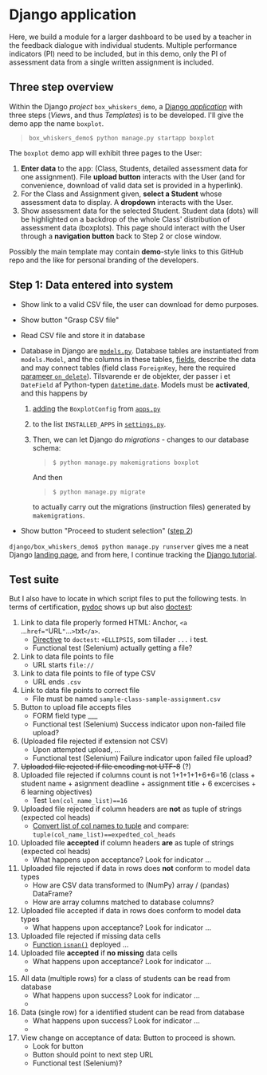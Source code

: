 Django application
====
Here, we build a module for a larger dashboard to be used by a teacher
in the feedback dialogue with individual students.
Multiple performance indicators (PI) need to be included,
but in this demo, only the PI of assessment data from 
a single written assignment is included.

Three step overview
---
Within the Django *project* `box_whiskers_demo`, a 
[Django *application*](https://docs.djangoproject.com/en/3.1/intro/tutorial01/#creating-the-polls-app)
with three steps (*View*s, and thus *Templates*) is to be developed.
I'll give the demo app the name `boxplot`.
> `box_whiskers_demo$ python manage.py startapp boxplot `

The `boxplot` demo app will exhibit three pages to the User:
1. **Enter data** to the app:
   (Class, Students, detailed assessment data for one assignment).
   File **upload button** interacts with the User
   (and for convenience, download of valid data set is provided in a hyperlink).
1. For the Class and Assignment given, 
   **select a Student** whose assessment data to display.
   A **dropdown** interacts with the User.
1. Show assessment data for the selected Student.
   Student data (dots)  will be highlighted on a
   backdrop of the whole Class' distribution of assessment data (boxplots).
   This page should interact with the User through a **navigation button** back to Step 2
   or close window.

Possibly the main template may contain **demo**-style links to this GitHub repo
and the like for personal branding of the developers.

Step 1: Data entered into system
---
- Show link to a valid CSV file, the user can download for demo purposes.
- Show button "Grasp CSV file"
- Read CSV file and store it in database
- Database in Django are [`models.py`](../../boxplot/models.py). 
  Database tables are instantiated from `models.Model`, and the columns in these tables,
  [fields](https://docs.djangoproject.com/en/3.1/ref/models/fields/#field-types),
  describe the data and may connect tables (field class `ForeignKey`, here the required 
  [parameer `on_delete`](https://docs.djangoproject.com/en/3.1/ref/models/fields/#django.db.models.ForeignKey.on_delete)).
  Tilsvarende er de objekter, der passer i et `DateField` af Python-typen 
  [`datetime.date`](https://docs.python.org/2/library/datetime.html#date-objects).
  Models must be **activated**, and this happens by 
  1. [adding](https://docs.djangoproject.com/en/3.1/intro/tutorial02/#activating-models)
  the `BoxplotConfig` from [`apps.py`](../../boxplot/apps.py) 
  1. to the list `INSTALLED_APPS` in [`settings.py`](../settings.py).
  1. Then, we can let Django do *migrations* - changes to our database schema:
     > `$ python manage.py makemigrations boxplot`
     
     And then 
     > `$ python manage.py migrate`

     to actually carry out the migrations (instruction files) generated by `makemigrations`.
     
- Show button "Proceed to student selection" ([step 2](./step2.md))

`django/box_whiskers_demo$ python manage.py runserver` gives me a neat 
Django [landing page](http:::127.0.0.1:8000), and from here, I continue tracking the 
[Django tutorial](https://docs.djangoproject.com/en/3.1/intro/tutorial02/).

Test suite
---
But I also have to locate in which script files to put the following tests.
In terms of certification, [pydoc](https://docs.python.org/3/library/pydoc.html) 
shows up but also [doctest](https://docs.pytest.org/en/stable/doctest.html):
1. Link to data file properly formed HTML: Anchor, `<a `...`href="`URL`"`...`>`txt`</a>`.
   - [Directive](https://docs.python.org/3/library/doctest.html#doctest-directives)
     to `doctest`: `+ELLIPSIS`, som tillader `...` i test.
   - Functional test
     (Selenium) actually getting a file?
1. Link to data file points to file
   - URL starts `file://`
1. Link to data file points to file of type CSV
   - URL ends `.csv`
1. Link to data file points to correct file
   - File must be named `sample-class-sample-assignment.csv` 
1. Button to upload file accepts files
   - FORM field type ___
   - Functional test
     (Selenium) Success indicator upon non-failed file upload?
1. (Uploaded file rejected if extension not CSV)
   - Upon attempted upload, ...
   - Functional test
     (Selenium) Failure indicator upon failed file upload?
1. ~~Uploaded file rejected if file encoding not UTF-8~~ (?)
1. Uploaded file rejected if columns count is not 1+1+1+1+6+6=16 (class + student name + 
   asignment deadline + assignment title + 6 excercises + 6 learning objectives)
   - Test `len(col_name_list)==16`
1. Uploaded file rejected if column headers are **not** as tuple of strings (expected col heads)
   - [Convert list of col names to tuple](https://www.geeksforgeeks.org/python-convert-a-list-into-a-tuple/)
     and compare: `tuple(col_name_list)==expedted_col_heads`
1. Uploaded file **accepted** if column headers **are** as tuple of strings (expected col heads)
   - What happens upon acceptance? Look for indicator ...
1. Uploaded file rejected if data in rows does **not** conform to model data types
   - How are CSV data transformed to (NumPy) array / (pandas) DataFrame?
   - How are array columns matched to database columns?
1. Uploaded file accepted if data in rows does conform to model data types
   - What happens upon acceptance? Look for indicator ...
1. Uploaded file rejected if missing data cells
   - [Function `isnan()`](https://numpy.org/doc/stable/reference/generated/numpy.isnan.html)
     deployed ...
1. Uploaded file **accepted** if **no missing** data cells 
   - What happens upon acceptance? Look for indicator ...
   - 
1. All data (multiple rows) for a class of students can be read from database
   - What happens upon success? Look for indicator ...
   - 
1. Data (single row) for a identified student can be read from database
   - What happens upon success? Look for indicator ...
   - 
1. View change on acceptance of data: Button to proceed is shown.
   - Look for button
   - Button should point to next step URL
   - Functional test
     (Selenium)?
